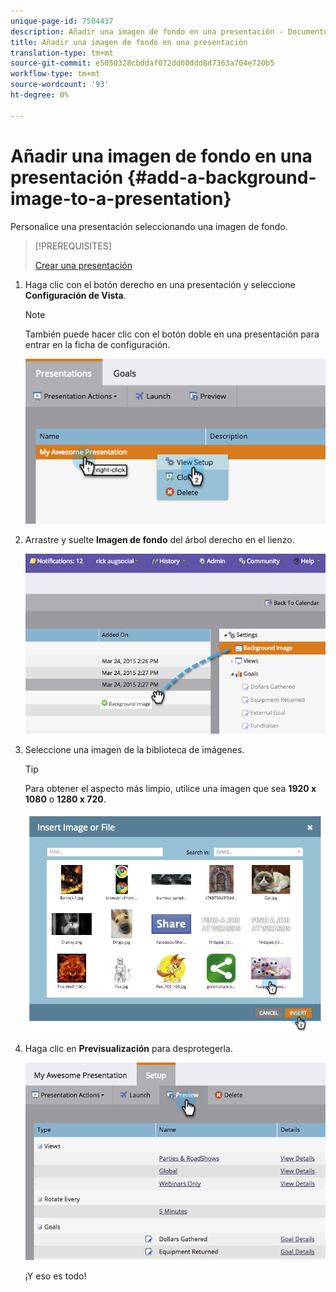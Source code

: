 ```yaml
---
unique-page-id: 7504437
description: Añadir una imagen de fondo en una presentación - Documentos de marketing - Documentación del producto
title: Añadir una imagen de fondo en una presentación
translation-type: tm+mt
source-git-commit: e5050328cbddaf072dd60ddd8d7363a704e720b5
workflow-type: tm+mt
source-wordcount: '93'
ht-degree: 0%

---
```



# Añadir una imagen de fondo en una presentación {#add-a-background-image-to-a-presentation}

Personalice una presentación seleccionando una imagen de fondo.

>[!PREREQUISITES]
>
>[Crear una presentación](/help/marketo/product-docs/core-marketo-concepts/marketing-calendar/calendar-hd/create-a-presentation.md)

1. Haga clic con el botón derecho en una presentación y seleccione **Configuración de Vista**.

   >[!NOTE]
   >
   >También puede hacer clic con el botón doble en una presentación para entrar en la ficha de configuración.

   ![](assets/image2015-3-24-14-3a36-3a52.png)

1. Arrastre y suelte **Imagen de fondo** del árbol derecho en el lienzo.

   ![](assets/image2015-3-24-14-3a39-3a40.png)

1. Seleccione una imagen de la biblioteca de imágenes.

   >[!TIP]
   >
   >Para obtener el aspecto más limpio, utilice una imagen que sea **1920 x 1080** o **1280 x 720**.

   ![](assets/image2015-3-24-14-3a47-3a57.png)

1. Haga clic en **Previsualización** para desprotegerla.

   ![](assets/image2015-3-24-14-3a51-3a1.png)

   ¡Y eso es todo!
